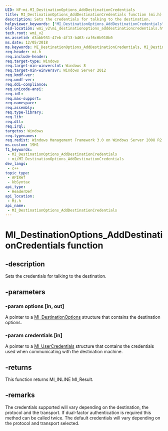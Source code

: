 ```yaml
---
UID: NF:mi.MI_DestinationOptions_AddDestinationCredentials
title: MI_DestinationOptions_AddDestinationCredentials function (mi.h)
description: Sets the credentials for talking to the destination.
helpviewer_keywords: ["MI_DestinationOptions_AddDestinationCredentials","MI_DestinationOptions_AddDestinationCredentials function [Windows Management Infrastructure (MI)]","mi/MI_DestinationOptions_AddDestinationCredentials","wmi_v2.mi_destinationoptions_adddestinationcredentials"]
old-location: wmi_v2\mi_destinationoptions_adddestinationcredentials.htm
tech.root: wmi_v2
ms.assetid: d3abb931-47eb-4f13-b463-caf6c6b918b0
ms.date: 12/05/2018
ms.keywords: MI_DestinationOptions_AddDestinationCredentials, MI_DestinationOptions_AddDestinationCredentials function [Windows Management Infrastructure (MI)], mi/MI_DestinationOptions_AddDestinationCredentials, wmi_v2.mi_destinationoptions_adddestinationcredentials
req.header: mi.h
req.include-header: 
req.target-type: Windows
req.target-min-winverclnt: Windows 8
req.target-min-winversvr: Windows Server 2012
req.kmdf-ver: 
req.umdf-ver: 
req.ddi-compliance: 
req.unicode-ansi: 
req.idl: 
req.max-support: 
req.namespace: 
req.assembly: 
req.type-library: 
req.lib: 
req.dll: 
req.irql: 
targetos: Windows
req.typenames: 
req.redist: Windows Management Framework 3.0 on Windows Server 2008 R2 with SP1, Windows 7 with SP1, and Windows Server 2008 with SP2
ms.custom: 19H1
f1_keywords:
 - MI_DestinationOptions_AddDestinationCredentials
 - mi/MI_DestinationOptions_AddDestinationCredentials
dev_langs:
 - c++
topic_type:
 - APIRef
 - kbSyntax
api_type:
 - HeaderDef
api_location:
 - Mi.h
api_name:
 - MI_DestinationOptions_AddDestinationCredentials
---
```


# MI_DestinationOptions_AddDestinationCredentials function


## -description

Sets the credentials for talking to the destination.

## -parameters

### -param options [in, out]

A pointer to a <a href="https://docs.microsoft.com/windows/desktop/api/mi/ns-mi-mi_destinationoptions">MI_DestinationOptions</a> structure that contains the destination options.

### -param credentials [in]

A pointer to a <a href="https://docs.microsoft.com/windows/desktop/api/mi/ns-mi-mi_usercredentials">MI_UserCredentials</a> structure that contains the credentials used when communicating with the destination machine.

## -returns

This function returns MI_INLINE MI_Result.

## -remarks

The credentials supported will vary depending on the destination, the protocol and the transport.  If dual-factor authentication is required this method can be called twice.  The default credentials will vary depending on the protocol and transport selected.

